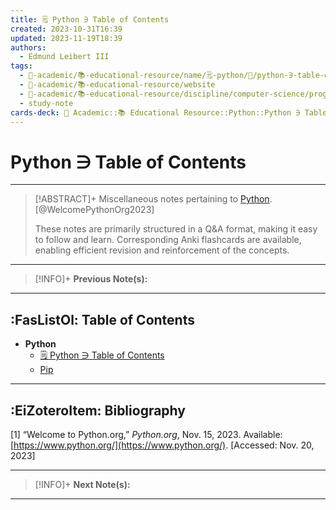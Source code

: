 ```yaml
---
title: 🗒️ Python ∋ Table of Contents
created: 2023-10-31T16:39
updated: 2023-11-19T18:39
authors:
  - Edmund Leibert III
tags:
  - 🔴-academic/📚-educational-resource/name/🗒️-python/🔖/python-∋-table-of-contents
  - 🔴-academic/📚-educational-resource/website
  - 🔴-academic/📚-educational-resource/discipline/computer-science/programming-language/python
  - study-note
cards-deck: 🔴 Academic::📚 Educational Resource::Python::Python ∋ Table of Contents
---
```


# Python ∋ Table of Contents

---

> [!ABSTRACT]+ 
> Miscellaneous notes pertaining to [Python](https://www.python.org/). [@WelcomePythonOrg2023]
> 
> These notes are primarily structured in a Q&A format, making it easy to follow and learn. Corresponding Anki flashcards are available, enabling efficient revision and reinforcement of the concepts.

---

> [!INFO]+ 
> **Previous Note(s):**
> 

---

## :FasListOl: Table of Contents

- **Python**
	- [🗒️ Python ∋ Table of Contents](the-vault/src/🔴%20Academic/📚%20Educational%20Resource/🗒️%20Python/🗒️%20Python%20∋%20Table%20of%20Contents.md)
	- [Pip](the-vault/src/🔴%20Academic/📚%20Educational%20Resource/🗒️%20Python/Pip.md)

---

## :EiZoteroItem: Bibliography

\[1\]
“Welcome to Python.org,” _Python.org_, Nov. 15, 2023. Available: [https://www.python.org/](https://www.python.org/). [Accessed: Nov. 20, 2023]

---

> [!INFO]+
> **Next Note(s):**

---
